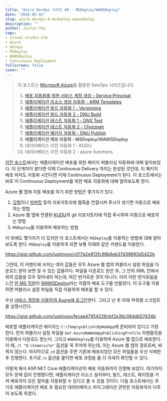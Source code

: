 ```yaml
---
title: "Azure DevOps 시리즈 #8 - MSDeploy/WAWSDeploy"
date: "2016-05-01"
slug: azure-devops-8-msdeploy-wawsdeploy
description: ""
author: Justin-Yoo
tags:
- visual-studio-alm
- Azure
- devops
- MSDeploy
- WAWSDeploy
- Continuous Deployment
fullscreen: false
cover: ""
---
```


> 이 포스트는 [Microsoft Azure](https://azure.microsoft.com)를 활용한 DevOps 시리즈입니다.
> 
> 1. [배포 자동화를 위한 서비스 계정 생성 - Service Principal](http://blog.aliencube.org/ko/2016/04/24/azure-devops-1-service-principal)
> 2. [애플리케이션 리소스 생성 자동화 - ARM Templates](http://blog.aliencube.org/ko/2016/04/24/azure-devops-2-arm-templates)
> 3. [애플리케이션 빌드 자동화 1 - Versioning](http://blog.aliencube.org/ko/2016/04/26/azure-devops-3-versioning)
> 4. [애플리케이션 빌드 자동화 2 - DNU Build](http://blog.aliencube.org/ko/2016/04/27/azure-devops-4-dnu-build)
> 5. [애플리케이션 테스트 자동화 1 - DNX Test](http://blog.aliencube.org/ko/2016/04/28/azure-devops-5-dnx-test)
> 6. [애플리케이션 테스트 자동화 2 - Chutzpah](http://blog.aliencube.org/ko/2016/04/29/azure-devops-6-chutzpah)
> 7. [애플리케이션 패키지 자동화 - DNU Publish](http://blog.aliencube.org/ko/2016/04/30/azure-devops-7-dnu-publish)
> 8. **애플리케이션 배포 자동화 - MSDeploy/WAWSDeploy**
> 9. 데이터베이스 이전 자동화 1 - KUDU
> 10. 데이터베이스 이전 자동화 2 - azure-functions

[이전 포스트](http://blog.aliencube.org/ko/2016/04/30/azure-devops-7-dnu-publish)에서는 애플리케이션 배포를 위한 패키지 퍼블리싱 자동화에 대해 알아보았다. 이 단계까지 왔다면 이제 Continuous Delivery 까지는 완성된 것인데, 이 패키지 배포 마저도 자동화 시킨다면 이제 Continuous Deployment가 된다. 이 포스트에서는 바로 이 Continuous Deployment를 위한 배포 자동화에 대해 알아보도록 한다.

Azure 웹 앱에 자동 배포를 하기 위한 방법은 몇가지가 있다.

1. [깃헙](https://github.com)이나 [빗버킷](https://bitbucket.org) 등의 리포지토리에 웹훅을 연결시켜 푸시가 생기면 자동으로 배포하는 방법
2. Azure 웹 앱에 연결된 [KUDU](https://github.com/projectkudu/kudu)의 git 리포지토리에 직접 푸시하여 자동으로 배포하는 방법
3. `MSDeploy`를 이용하여 배포하는 방법

이 외에도 몇가지가 더 있지만 이 포스트에서는 `MSDeploy`를 이용하는 방법에 대해 알아보도록 한다. `MSDeploy`를 이용하게 되면 보통 아래와 같은 커맨드를 이용한다.

https://gist.github.com/justinyoo/c017a2e912fc96b6eb37d39993d5422b

그런데, 이 커맨드에 쓰이는 여러 값들은 모두 Azure 웹 앱의 퍼블리시 설정 파일을 다운로드 받아 보면 알 수 있는 값들이다. 파일을 다운로드 받은 후, 그 안의 XML 안에서 위의 값들을 모두 찾아내야 하는데, 여간 번거로운 것이 아니다. 이미 이런 번거로움을 느낀 [한 MS 직원](http://blog.davidebbo.com/2014/03/WAWSDeploy.html)이 [WAWSDeploy](https://github.com/davidebbo/WAWSDeploy)라는 이름의 배포 도구를 만들었다. 이 도구를 이용하면 퍼블리시 설정 파일을 직접 이용하여 배포를 할 수 있다.

우선 [서비스 계정을 이용하여 Auzre에 로그인](http://blog.aliencube.org/ko/2016/04/24/azure-devops-1-service-principal)한다. 그리고 난 후 아래 파워셸 스크립트를 실행시킨다.

https://gist.github.com/justinyoo/fecae47954228cbf2e36c064db57434b

배포할 애플리케이션 패키지는 `C:\Temp\publish\MyWebApp`에 준비되어 있다고 가정한다. 먼저 퍼블리시 설정 파일을 `Get-AzureRmWebAppPublishingProfile` 커맨들릿을 이용해서 다운로드 받는다. 그리고 `WAWSDeploy`를 이용하여 Azure 웹 앱으로 배포한다. 이 때, `/t "D:\home\site"` 옵션을 꼭 주어야 하는데, 이는 Azure 웹 앱의 경로로써, 바뀌지 않는다. 마지막으로 `/d` 옵션을 주면 기존에 배포되었던 모든 파일들을 우선 삭제한 후 진행한다. 추가로 `/v` 옵션을 붙이면 배포 과정을 좀 더 자세히 확인할 수 있다.

이렇게 해서 ASP.NET Core 애플리케이션의 배포 자동화까지 진행해 보았다. 여기까지 모두 문제 없이 진행했다면, 애플리케이션 리소스 설치부터, 빌드, 테스트, 패키징을 거쳐 배포까지 모든 절차를 자동화할 수 있다고 볼 수 있을 것이다. 다음 포스트에서는 추가로 애플리케이션 배포 후 필요한 데이터베이스 마이그레이션 관련한 자동화까지 다루어 보도록 하겠다.
